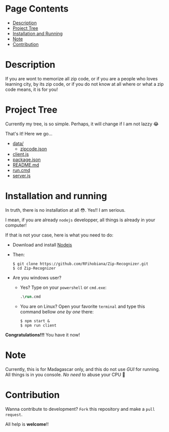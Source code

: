 # Page Contents

* [Description](#description)
* [Project Tree](#project-tree)
* [Installation and Running](#installation-and-running)
* [Note](#note)
* [Contribution](#contribution)

# Description

If you are wont to memorize all zip code, or if you are a people who loves learning city, by its zip code,
or if you do not know at all where or what a zip code means, it is for you!

# Project Tree

Currently my tree, is so simple. Perhaps, it will change if I am not lazzy 😂

That's it! Here we go...

* [data/](./data)
  * [zipcode.json](./data/zipcode.json)
* [client.js](./client.js)
* [package.json](./package.json)
* [README.md](./README.md)
* [run.cmd](./run.cmd)
* [server.js](./server.js)

# Installation and running

In truth, there is no installation at all 😳. Yes!! I am serious.

I mean, if you are already `nodejs` developper, all things is already in your computer!

If that is not your case, here is what you need to do:
- Download and install [Nodejs](https://nodejs.org)
- Then:
    ```console
    $ git clone https://github.com/RFihobiana/Zip-Recognizer.git
    $ cd Zip-Recognizer
    ```
- Are you windows user? 

    - Yes? Type on your `powershell` or `cmd.exe`:
        ```ps
        .\run.cmd
        ```

    - You are on Linux? Open your favorite `terminal` and type this command bellow *one by one* there:
        ```console
        $ npm start &
        $ npm run client
        ```

**Congratulations!!!** You have it now!

# Note
Currently, this is for Madagascar only, and this do not use *GUI* for running. All things is in you console. *No need* to abuse your CPU 🤩

# Contribution
Wanna contribute to development?
`Fork` this repository and make a `pull request`.

All help is **welcome**!!
